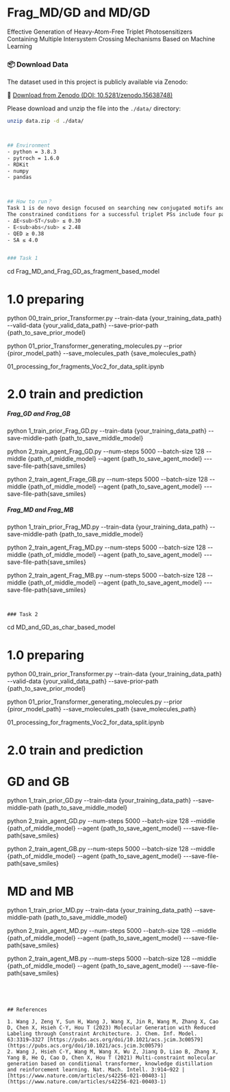 # Frag_MD/GD and MD/GD 
Effective Generation of Heavy-Atom-Free Triplet Photosensitizers Containing Multiple Intersystem Crossing Mechanisms Based on Machine Learning


### 📦 Download Data

The dataset used in this project is publicly available via Zenodo:

🔗 [Download from Zenodo (DOI: 10.5281/zenodo.15638748)](https://zenodo.org/records/15638748)

Please download and unzip the file into the `./data/` directory:

```bash
unzip data.zip -d ./data/



## Environment
- python = 3.8.3
- pytroch = 1.6.0
- RDKit
- numpy
- pandas



## How to run？
Task 1 is de novo design focused on searching new conjugated motifs and task 2 is a conjugated-motif-based method focused on conjugated motif derivation. A reinforce learning (RL) workflow was adopted which mainly consist with a graph convolutional neural network (GCNN) as prediction model and recurrent neural network (RNN) for molecule generation.
The constrained conditions for a successful triplet PSs include four parts:
- ΔE<sub>ST</sub> ≤ 0.30
- E<sub>abs</sub> ≤ 2.48
- QED ≥ 0.38
- SA ≤ 4.0


### Task 1 


```
cd Frag_MD_and_Frag_GD_as_fragment_based_model

# 1.0 preparing

python 00_train_prior_Transformer.py --train-data {your_training_data_path} --valid-data {your_valid_data_path} --save-prior-path {path_to_save_prior_model}

python 01_prior_Transformer_generating_molecules.py --prior {piror_model_path} --save_molecules_path {save_molecules_path}

01_processing_for_fragments_Voc2_for_data_split.ipynb



# 2.0 train and prediction

##### Frag_GD and Frag_GB

python 1_train_prior_Frag_GD.py --train-data {your_training_data_path} --save-middle-path {path_to_save_middle_model}

python 2_train_agent_Frag_GD.py  --num-steps 5000 --batch-size 128 --middle {path_of_middle_model} --agent {path_to_save_agent_model} ---save-file-path{save_smiles}

python 2_train_agent_Frage_GB.py  --num-steps 5000 --batch-size 128 --middle {path_of_middle_model} --agent {path_to_save_agent_model} ---save-file-path{save_smiles}

##### Frag_MD and Frag_MB

python 1_train_prior_Frag_MD.py --train-data {your_training_data_path} --save-middle-path {path_to_save_middle_model}

python 2_train_agent_Frag_MD.py  --num-steps 5000 --batch-size 128 --middle {path_of_middle_model} --agent {path_to_save_agent_model} ---save-file-path{save_smiles}

python 2_train_agent_Frag_MB.py  --num-steps 5000 --batch-size 128 --middle {path_of_middle_model} --agent {path_to_save_agent_model} ---save-file-path{save_smiles}


```


### Task 2

```
cd MD_and_GD_as_char_based_model


# 1.0 preparing

python 00_train_prior_Transformer.py --train-data {your_training_data_path} --valid-data {your_valid_data_path} --save-prior-path {path_to_save_prior_model}

python 01_prior_Transformer_generating_molecules.py --prior {piror_model_path} --save_molecules_path {save_molecules_path}

01_processing_for_fragments_Voc2_for_data_split.ipynb



# 2.0 train and prediction

# GD and GB

python 1_train_prior_GD.py --train-data {your_training_data_path} --save-middle-path {path_to_save_middle_model}

python 2_train_agent_GD.py  --num-steps 5000 --batch-size 128 --middle {path_of_middle_model} --agent {path_to_save_agent_model} ---save-file-path{save_smiles}

python 2_train_agent_GB.py  --num-steps 5000 --batch-size 128 --middle {path_of_middle_model} --agent {path_to_save_agent_model} ---save-file-path{save_smiles}

# MD and MB

python 1_train_prior_MD.py --train-data {your_training_data_path} --save-middle-path {path_to_save_middle_model}

python 2_train_agent_MD.py  --num-steps 5000 --batch-size 128 --middle {path_of_middle_model} --agent {path_to_save_agent_model} ---save-file-path{save_smiles}

python 2_train_agent_MB.py  --num-steps 5000 --batch-size 128 --middle {path_of_middle_model} --agent {path_to_save_agent_model} ---save-file-path{save_smiles}


```




## References

1. Wang J, Zeng Y, Sun H, Wang J, Wang X, Jin R, Wang M, Zhang X, Cao D, Chen X, Hsieh C-Y, Hou T (2023) Molecular Generation with Reduced Labeling through Constraint Architecture. J. Chem. Inf. Model. 63:3319−3327 [https://pubs.acs.org/doi/10.1021/acs.jcim.3c00579](https://pubs.acs.org/doi/10.1021/acs.jcim.3c00579)
2. Wang J, Hsieh C-Y, Wang M, Wang X, Wu Z, Jiang D, Liao B, Zhang X, Yang B, He Q, Cao D, Chen X, Hou T (2021) Multi-constraint molecular generation based on conditional transformer, knowledge distillation and reinforcement learning. Nat. Mach. Intell. 3:914–922 | [https://www.nature.com/articles/s42256-021-00403-1](https://www.nature.com/articles/s42256-021-00403-1)
